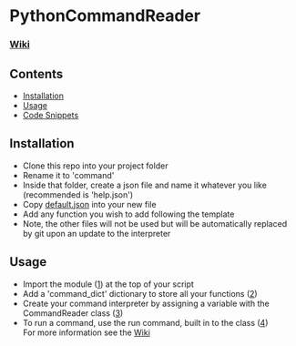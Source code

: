 # PythonCommandReader

### [Wiki](../../wiki)

## Contents
- [Installation](#installation)
- [Usage](#usage)
- [Code Snippets](../../wiki/code-snippets)



## Installation
- Clone this repo into your project folder
- Rename it to 'command'
- Inside that folder, create a json file and name it whatever you like (recommended is 'help.json')
- Copy [default.json](./default.json) into your new file
- Add any function you wish to add following the template
- Note, the other files will not be used but will be automatically replaced by git upon an update to the interpreter


## Usage
- Import the module ([1](../../wiki/code-snippets/#import)) at the top of your script
- Add a 'command_dict' dictionary to store all your functions ([2](../../wiki/code-snippets/#command-dictionary))
- Create your command interpreter by assigning a variable with the CommandReader class ([3](../../wiki/code-snippets/#interpreter-variable))
- To run a command, use the run command, built in to the class ([4](../../wiki/code-snippets/#run-command))  
For more information see the [Wiki](../../wiki/Setup)
